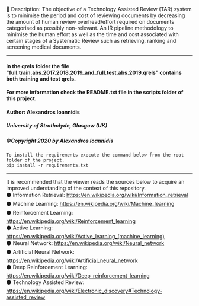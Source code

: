 🔎 Description: The objective of a Technology Assisted Review (TAR) system is to minimise the period and cost of reviewing documents by decreasing the amount of human review overhead/effort required on documents categorised as possibly non-relevant. An IR pipeline methodology to minimise the human effort as well as the time and cost associated with certain stages of a Systematic Review such as retrieving, ranking and screening medical documents. 

-------------------------------------------------------------------------------------------------------------------------------------

#### In the qrels folder the file "full.train.abs.2017.2018.2019_and_full.test.abs.2019.qrels" contains both training and test qrels.

#### For more information check the README.txt file in the scripts folder of this project. 

#### Author: Alexandros Ioannidis
##### University of Strathclyde, Glasgow (UK)
##### ©Copyright 2020 by Alexandros Ioannidis

```
To install the requirements execute the command below from the root folder of the project.
pip install -r requirements.txt
``` 

-------------------------------------------------------------------------------------------------------------------------------------

It is recommended that the viewer reads the sources below to acquire an improved understanding of the context of this repository. <br />
⚫ Information Retrieval: https://en.wikipedia.org/wiki/Information_retrieval <br />
⚫ Machine Learning: https://en.wikipedia.org/wiki/Machine_learning <br />
⚫ Reinforcement Learning: https://en.wikipedia.org/wiki/Reinforcement_learning <br />
⚫ Active Learning: https://en.wikipedia.org/wiki/Active_learning_(machine_learning) <br />
⚫ Neural Network: https://en.wikipedia.org/wiki/Neural_network <br /> 
⚫ Artificial Neural Network: https://en.wikipedia.org/wiki/Artificial_neural_network <br />
⚫ Deep Reinforcement Learning: https://en.wikipedia.org/wiki/Deep_reinforcement_learning <br />
⚫ Technology Assisted Review: https://en.wikipedia.org/wiki/Electronic_discovery#Technology-assisted_review <br />



